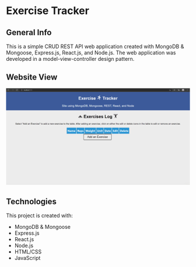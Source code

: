 # Exercise Tracker

## General Info
This is a simple CRUD REST API web application created with MongoDB & Mongoose, Express.js, React.js, and Node.js. The web application was developed in a model-view-controller design pattern.

## Website View

![alt text](img/exercise-tracker.gif)

## Technologies
This project is created with:
* MongoDB & Mongoose
* Express.js
* React.js
* Node.js
* HTML/CSS
* JavaScript

